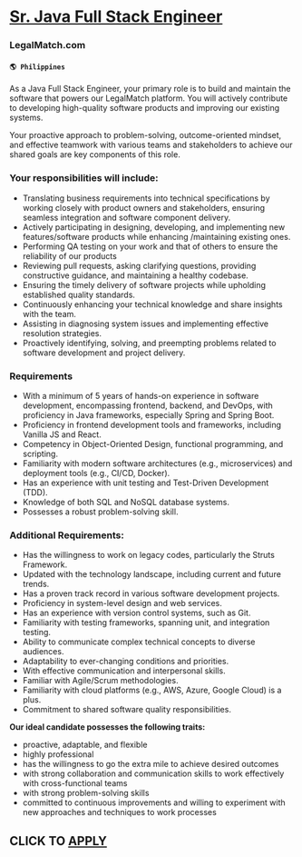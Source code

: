 # [Sr. Java Full Stack Engineer](https://www.remotewlb.com/apply/sr-java-full-stack-engineer-68169)  
### LegalMatch.com  
#### `🌎 Philippines`  

As a Java Full Stack Engineer, your primary role is to build and maintain the software that powers our LegalMatch platform. You will actively contribute to developing high-quality software products and improving our existing systems.

Your proactive approach to problem-solving, outcome-oriented mindset, and effective teamwork with various teams and stakeholders to achieve our shared goals are key components of this role.

### Your responsibilities will include:

  * Translating business requirements into technical specifications by working closely with product owners and stakeholders, ensuring seamless integration and software component delivery. 
  * Actively participating in designing, developing, and implementing new features/software products while enhancing /maintaining existing ones. 
  * Performing QA testing on your work and that of others to ensure the reliability of our products 
  * Reviewing pull requests, asking clarifying questions, providing constructive guidance, and maintaining a healthy codebase. 
  * Ensuring the timely delivery of software projects while upholding established quality standards. 
  * Continuously enhancing your technical knowledge and share insights with the team. 
  * Assisting in diagnosing system issues and implementing effective resolution strategies. 
  * Proactively identifying, solving, and preempting problems related to software development and project delivery. 

### Requirements

  * With a minimum of 5 years of hands-on experience in software development, encompassing frontend, backend, and DevOps, with proficiency in Java frameworks, especially Spring and Spring Boot. 
  * Proficiency in frontend development tools and frameworks, including Vanilla JS and React. 
  * Competency in Object-Oriented Design, functional programming, and scripting. 
  * Familiarity with modern software architectures (e.g., microservices) and deployment tools (e.g., CI/CD, Docker). 
  * Has an experience with unit testing and Test-Driven Development (TDD). 
  * Knowledge of both SQL and NoSQL database systems. 
  * Possesses a robust problem-solving skill. 

### Additional Requirements:

  * Has the willingness to work on legacy codes, particularly the Struts Framework. 
  * Updated with the technology landscape, including current and future trends. 
  * Has a proven track record in various software development projects. 
  * Proficiency in system-level design and web services. 
  * Has an experience with version control systems, such as Git. 
  * Familiarity with testing frameworks, spanning unit, and integration testing. 
  * Ability to communicate complex technical concepts to diverse audiences. 
  * Adaptability to ever-changing conditions and priorities. 
  * With effective communication and interpersonal skills. 
  * Familiar with Agile/Scrum methodologies. 
  * Familiarity with cloud platforms (e.g., AWS, Azure, Google Cloud) is a plus. 
  * Commitment to shared software quality responsibilities. 

**Our ideal candidate possesses the following traits:**

  * proactive, adaptable, and flexible 
  * highly professional 
  * has the willingness to go the extra mile to achieve desired outcomes 
  * with strong collaboration and communication skills to work effectively with cross-functional teams 
  * with strong problem-solving skills 
  * committed to continuous improvements and willing to experiment with new approaches and techniques to work processes

  
## CLICK TO [APPLY](https://www.remotewlb.com/apply/sr-java-full-stack-engineer-68169)

